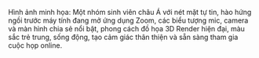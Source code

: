 Hình ảnh minh họa: Một nhóm sinh viên châu Á với nét mặt tự tin, hào hứng ngồi trước máy tính đang mở ứng dụng Zoom, các biểu tượng mic, camera và màn hình chia sẻ nổi bật, phong cách đồ họa 3D Render hiện đại, màu sắc trẻ trung, sống động, tạo cảm giác thân thiện và sẵn sàng tham gia cuộc họp online.